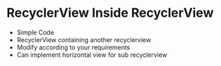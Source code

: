 # RecyclerView Inside RecyclerView
- Simple Code
- RecyclerView containing another recyclerview
- Modify according to your requirements
- Can implement horizontal view for sub recyclerview
